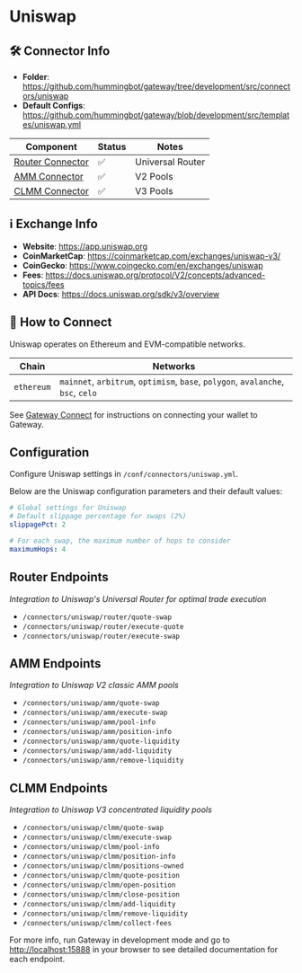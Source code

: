# Uniswap

## 🛠 Connector Info

- **Folder**: <https://github.com/hummingbot/gateway/tree/development/src/connectors/uniswap>
- **Default Configs**: <https://github.com/hummingbot/gateway/blob/development/src/templates/uniswap.yml>

| Component | Status | Notes | 
| --------- | ------ | ----- |
| [Router Connector](#router-connector) | ✅ | Universal Router |
| [AMM Connector](#2-amm-connector) | ✅ | V2 Pools |
| [CLMM Connector](#3-clmm-connector) | ✅ | V3 Pools |

## ℹ️ Exchange Info

- **Website**: <https://app.uniswap.org>
- **CoinMarketCap**: <https://coinmarketcap.com/exchanges/uniswap-v3/>
- **CoinGecko**: <https://www.coingecko.com/en/exchanges/uniswap>
- **Fees**: <https://docs.uniswap.org/protocol/V2/concepts/advanced-topics/fees>
- **API Docs**: <https://docs.uniswap.org/sdk/v3/overview>

## 🔑 How to Connect

Uniswap operates on Ethereum and EVM-compatible networks.

| Chain | Networks | 
| ----- | -------- |
| `ethereum` | `mainnet`, `arbitrum`, `optimism`, `base`, `polygon`, `avalanche`, `bsc`, `celo`

See [Gateway Connect](../../gateway/commands.md#gateway-connect) for instructions on connecting your wallet to Gateway.

## Configuration

Configure Uniswap settings in `/conf/connectors/uniswap.yml`.

Below are the Uniswap configuration parameters and their default values:
```yaml
# Global settings for Uniswap
# Default slippage percentage for swaps (2%)
slippagePct: 2

# For each swap, the maximum number of hops to consider
maximumHops: 4
```

## Router Endpoints
*Integration to Uniswap's Universal Router for optimal trade execution*

- `/connectors/uniswap/router/quote-swap`
- `/connectors/uniswap/router/execute-quote`
- `/connectors/uniswap/router/execute-swap`

## AMM Endpoints
*Integration to Uniswap V2 classic AMM pools*

- `/connectors/uniswap/amm/quote-swap`
- `/connectors/uniswap/amm/execute-swap`
- `/connectors/uniswap/amm/pool-info`
- `/connectors/uniswap/amm/position-info`
- `/connectors/uniswap/amm/quote-liquidity`
- `/connectors/uniswap/amm/add-liquidity`
- `/connectors/uniswap/amm/remove-liquidity`

## CLMM Endpoints
*Integration to Uniswap V3 concentrated liquidity pools*

- `/connectors/uniswap/clmm/quote-swap`
- `/connectors/uniswap/clmm/execute-swap`
- `/connectors/uniswap/clmm/pool-info`
- `/connectors/uniswap/clmm/position-info`
- `/connectors/uniswap/clmm/positions-owned`
- `/connectors/uniswap/clmm/quote-position`
- `/connectors/uniswap/clmm/open-position`
- `/connectors/uniswap/clmm/close-position`
- `/connectors/uniswap/clmm/add-liquidity`
- `/connectors/uniswap/clmm/remove-liquidity`
- `/connectors/uniswap/clmm/collect-fees`

For more info, run Gateway in development mode and go to <http://localhost:15888> in your browser to see detailed documentation for each endpoint.